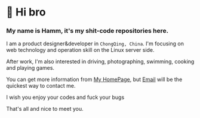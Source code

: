 # 👋 Hi bro

### My name is Hamm, it's my shit-code repositories here.

I am a product designer&developer in ```ChongQing, China```. I'm focusing on web technology and operation skill on the Linux server side.

After work, I'm also interested in driving, photographing, swimming, cooking and playing games.

You can get more information from [My HomePage](https://hamm.cn), but [Email](mailto:admin@hamm.cn) will be the quickest way to contact me.

I wish you enjoy your codes and fuck your bugs

That's all and nice to meet you.
